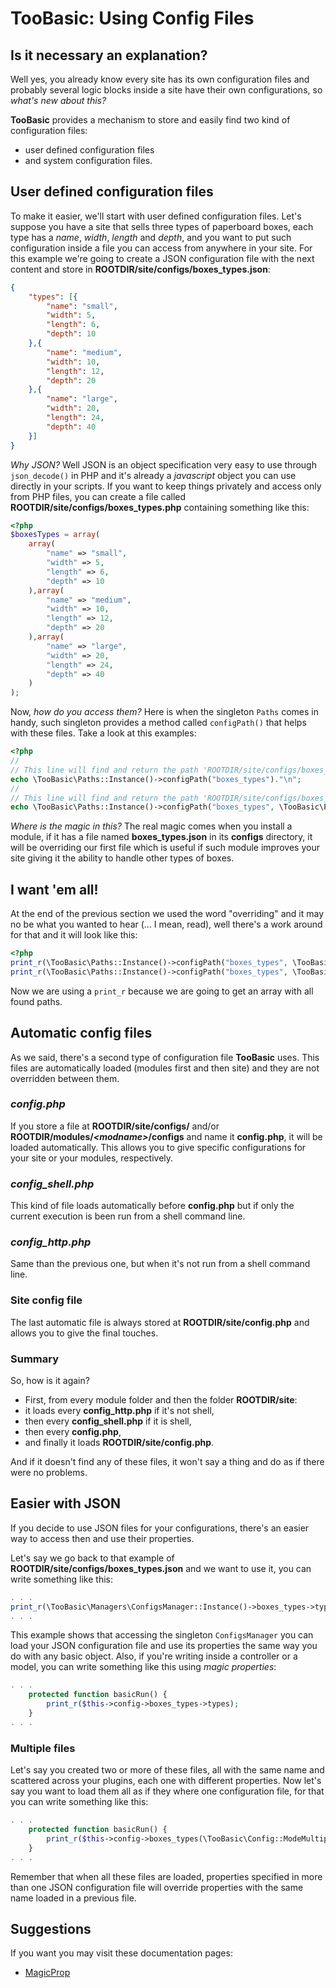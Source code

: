 # TooBasic: Using Config Files
## Is it necessary an explanation?
Well yes, you already know every site has its own configuration files and
probably several logic blocks inside a site have their own configurations, so
_what's new about this?_

__TooBasic__ provides a mechanism to store and easily find two kind of
configuration files:

* user defined configuration files
* and system configuration files.

## User defined configuration files
To make it easier, we'll start with user defined configuration files.
Let's suppose you have a site that sells three types of paperboard boxes, each
type has a _name_, _width_, _length_ and _depth_, and you want to put such
configuration inside a file you can access from anywhere in your site.
For this example we're going to create a JSON configuration file with the next
content and store in __ROOTDIR/site/configs/boxes_types.json__:
```json
{
	"types": [{
		"name": "small",
		"width": 5,
		"length": 6,
		"depth": 10
	},{
		"name": "medium",
		"width": 10,
		"length": 12,
		"depth": 20
	},{
		"name": "large",
		"width": 20,
		"length": 24,
		"depth": 40
	}]
}
```
_Why JSON?_ Well JSON is an object specification very easy to use through
`json_decode()` in PHP and it's already a _javascript_ object you can use directly
in your scripts.
If you want to keep things privately and access only from PHP files, you can
create a file called __ROOTDIR/site/configs/boxes_types.php__ containing something
like this:
```php
<?php
$boxesTypes = array(
	array(
		"name" => "small",
		"width" => 5,
		"length" => 6,
		"depth" => 10
	),array(
		"name" => "medium",
		"width" => 10,
		"length" => 12,
		"depth" => 20
	),array(
		"name" => "large",
		"width" => 20,
		"length" => 24,
		"depth" => 40
	)
);
```

Now, _how do you access them?_
Here is when the singleton `Paths` comes in handy, such singleton provides a
method called `configPath()` that helps with these files.
Take a look at this examples:
```php
<?php
//
// This line will find and return the path 'ROOTDIR/site/configs/boxes_types.php'.
echo \TooBasic\Paths::Instance()->configPath("boxes_types")."\n";
//
// This line will find and return the path 'ROOTDIR/site/configs/boxes_types.json'.
echo \TooBasic\Paths::Instance()->configPath("boxes_types", \TooBasic\Paths::ExtensionJSON)."\n";
```

_Where is the magic in this?_ The real magic comes when you install a module, if
it has a file named __boxes_types.json__ in its __configs__ directory, it will be
overriding our first file which is useful if such module improves your site giving
it the ability to handle other types of boxes.

## I want 'em all!
At the end of the previous section we used the word "overriding" and it may no be
what you wanted to hear (... I mean, read), well there's a work around for that
and it will look like this:
```php
<?php
print_r(\TooBasic\Paths::Instance()->configPath("boxes_types", \TooBasic\Paths::ExtensionPHP, true));
print_r(\TooBasic\Paths::Instance()->configPath("boxes_types", \TooBasic\Paths::ExtensionJSON, true));
```
Now we are using a `print_r` because we are going to get an array with all found
paths.

## Automatic config files
As we said, there's a second type of configuration file __TooBasic__ uses. This
files are automatically loaded (modules first and then site) and they are not
overridden between them.

### _config.php_
If you store a file at __ROOTDIR/site/configs/__ and/or
__ROOTDIR/modules/*&lt;modname&gt;*/configs__ and name it __config.php__, it will be
loaded automatically.
This allows you to give specific configurations for your site or your modules,
respectively.

### _config_shell.php_
This kind of file loads automatically before __config.php__ but if only the
current execution is been run from a shell command line.

### _config_http.php_
Same than the previous one, but when it's not run from a shell command line.

### Site config file
The last automatic file is always stored at __ROOTDIR/site/config.php__ and allows
you to give the final touches.

### Summary
So, how is it again?

* First, from every module folder and then the folder __ROOTDIR/site__:
 * it loads every __config_http.php__ if it's not shell,
 * then every __config_shell.php__ if it is shell,
 * then every __config.php__,
* and finally it loads __ROOTDIR/site/config.php__.

And if it doesn't find any of these files, it won't say a thing and do as if there
were no problems.

## Easier with JSON
If you decide to use JSON files for your configurations, there's an easier way to
access then and use their properties.

Let's say we go back to that example of __ROOTDIR/site/configs/boxes_types.json__
and we want to use it, you can write something like this:
```php
. . .
print_r(\TooBasic\Managers\ConfigsManager::Instance()->boxes_types->types);
. . .
```
This example shows that accessing the singleton `ConfigsManager` you can load your
JSON configuration file and use its properties the same way you do with any basic
object. Also, if you're writing inside a controller or a model, you can write
something like this using _magic properties_:
```php
. . .
	protected function basicRun() {
		print_r($this->config->boxes_types->types);
	}
. . .
```

### Multiple files
Let's say you created two or more of these files, all with the same name and
scattered across your plugins, each one with different properties.
Now let's say you want to load them all as if they where one configuration file,
for that you can write something like this:
```php
. . .
	protected function basicRun() {
		print_r($this->config->boxes_types(\TooBasic\Config::ModeMultiple)->types);
	}
. . .
```
Remember that when all these files are loaded, properties specified in more than
one JSON configuration file will override properties with the same name loaded in
a previous file.

## Suggestions
If you want you may visit these documentation pages:

* [MagicProp](magicprop.md)

<!--:GBSUMMARY:Configs:1:Using Config Files:-->
